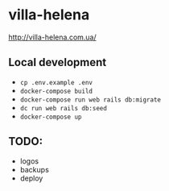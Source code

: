 # villa-helena
http://villa-helena.com.ua/

## Local development
- `cp .env.example .env`
- `docker-compose build`
- `docker-compose run web rails db:migrate`
- `dc run web rails db:seed`
- `docker-compose up`

## TODO:
- logos
- backups
- deploy